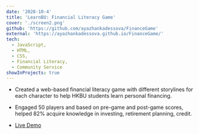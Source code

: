```yaml
---
date: '2020-10-4'
title: 'LearnBU: Financial Literacy Game'
cover: './screen2.png'
github: 'https://github.com/ayazhankadessova/FinanceGame'
external: 'https://ayazhankadessova.github.io/FinanceGame/'
tech:
  - JavaScript,
  - HTML,
  - CSS,
  - Financial Literacy,
  - Community Service
showInProjects: true
---
```


- Created a web-based financial literacy game with different storylines for each character to help HKBU students learn personal financing.
- Engaged 50 players and based on pre-game and post-game scores, helped 82% acquire knowledge in investing, retirement planning, credit.

- <a href = 'https://github.com/ayazhankadessova/FinanceGame'>Live Demo</a>
